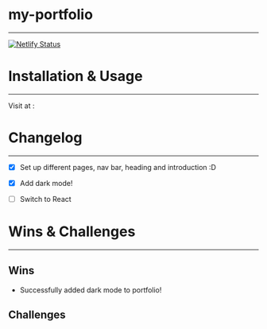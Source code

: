 # my-portfolio
****
[![Netlify Status](https://api.netlify.com/api/v1/badges/286cf9ba-4749-4316-8fb1-050292679350/deploy-status)](https://app.netlify.com/sites/nat-portfolio/deploys)


# Installation & Usage
****
Visit at : 

# Changelog
****
- [x] Set up different pages, nav bar, heading and introduction :D
- [x] Add dark mode!
- [ ] Switch to React


# Wins & Challenges
****
## Wins
- Successfully added dark mode to portfolio!

## Challenges
